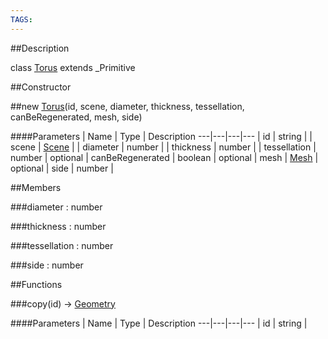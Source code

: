 ```yaml
---
TAGS:
---
```


##Description

class [Torus](/classes/2.2-alpha/Torus) extends _Primitive



##Constructor

##new [Torus](/classes/2.2-alpha/Torus)(id, scene, diameter, thickness, tessellation, canBeRegenerated, mesh, side)



####Parameters
 | Name | Type | Description
---|---|---|---
 | id | string | 
 | scene | [Scene](/classes/2.2-alpha/Scene) | 
 | diameter | number | 
 | thickness | number | 
 | tessellation | number | 
optional | canBeRegenerated | boolean | 
optional | mesh | [Mesh](/classes/2.2-alpha/Mesh) | 
optional | side | number | 

##Members

###diameter : number



###thickness : number



###tessellation : number



###side : number



##Functions

###copy(id) &rarr; [Geometry](/classes/2.2-alpha/Geometry)



####Parameters
 | Name | Type | Description
---|---|---|---
 | id | string | 

